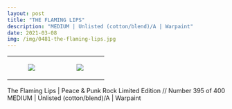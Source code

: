 ```yaml
---
layout: post
title: "THE FLAMING LIPS"
description: "MEDIUM | Unlisted (cotton/blend)/A | Warpaint"
date: 2021-03-08
img: /img/0481-the-flaming-lips.jpg
---
```




<table style="width:100%;"><tr><td style="vertical-align:top;">
      <figure class="tmblr-full" data-orig-height="2048" data-orig-width="1365" data-orig-src="https://concertshirts.netlify.app/shirts/0481/0481-01.jpg"><img src="https://64.media.tumblr.com/0ce04925ba3b974f348f9a6ecfe54365/febb025f5b715862-40/s540x810/e312437d4676a4723fe00554a9f0d3af1a3b73d2.jpg" data-orig-height="2048" data-orig-width="1365" data-orig-src="https://concertshirts.netlify.app/shirts/0481/0481-01.jpg"/></figure></td>
    <td style="vertical-align:top;">
      <figure class="tmblr-full" data-orig-height="2048" data-orig-width="1365" data-orig-src="https://concertshirts.netlify.app/shirts/0481/0481-02.jpg"><img src="https://64.media.tumblr.com/a69a34f95eb8ea87ad9519bd2ac0e5f0/febb025f5b715862-8f/s540x810/3fdc9b4ab3b6e24d9c7c8d551e880ce548b4eb59.jpg" data-orig-height="2048" data-orig-width="1365" data-orig-src="https://concertshirts.netlify.app/shirts/0481/0481-02.jpg"/></figure></td>
  </tr></table><p>
  The Flaming Lips | Peace &amp; Punk Rock Limited Edition // Number 395 of 400<br/>MEDIUM | Unlisted (cotton/blend)/A | Warpaint
</p>
